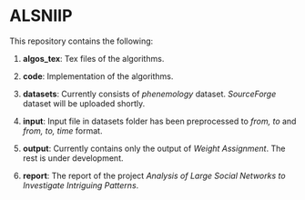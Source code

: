 # ALSNIIP

This repository contains the following:

1. **algos\_tex**: Tex files of the algorithms.

2. **code**: Implementation of the algorithms.

3. **datasets**: Currently consists of *phenemology* dataset. *SourceForge* dataset will be uploaded shortly.

4. **input**: Input file in datasets folder has been preprocessed to *from, to* and *from, to, time* format.

5. **output**: Currently contains only the output of *Weight Assignment*. The rest is under development.

6. **report**: The report of the project *Analysis of Large Social Networks to Investigate Intriguing Patterns*. 
